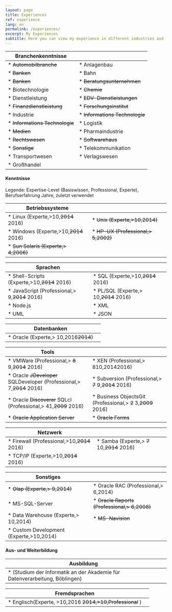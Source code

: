 ```yaml
---
layout: page
title: Experiences
ref: experience
lang: en
permalink: /experiences/
excerpt: My Experiences
subtitle: Here you can view my experience in different industries and fields of technology
---
```



| Branchenkenntnisse 				| 									|
| ---               				|     ---      						|
| * ~~Automobilbranche~~  			| * Anlagenbau     					|
| * ~~Banken~~ 						| * Bahn      						|
| * ~~Banken~~						| * ~~Beratungsunternehmen~~ 		|
| * Biotechnologie					| * ~~Chemie~~						|
| * Dienstleistung					| * ~~EDV-Dienstleistungen~~		|
| * ~~Finanzdienstleistung~~ 		| * ~~Forschungsinstitut~~			|
| * Industrie						| * ~~Informations Technologie~~	|
| * ~~Informations Technologie~~ 	| * Logistik						|
| * ~~Medien~~						| * Pharmaindustrie					|
| * ~~Rechtswesen~~					| * ~~Softwarehaus~~				|
| * ~~Sonstige~~					| * Telekommunikation				|
| * Transportwesen					| * Verlagswesen					|
| * Großhandel						|									|


#### Kenntnisse
Legende: Expertise-Level (Basiswissen, Professional, Experte), Berufserfahrung Jahre, zuletzt verwendet

| Betriebssysteme 						|										|
| ---               					|     ---      							|
| * Linux (Experte,>10,~~2014~~ 2016)	| * ~~Unix (Experte,>10,2014)~~ 		|
| * Windows (Experte,>10,~~2014~~ 2016)	| * ~~HP-UX (Professional,> 5,2002)~~	|
| * ~~Sun Solaris (Experte,> 4,2006)~~	|										|


| Sprachen 										|											|
| ---               							|     ---      								|
| * Shell-Scripts (Experte,>10,~~2014~~ 2016)	| * SQL (Experte,>10,~~2014~~ 2016) 		|
| * JavaScript (Professional,> 9,~~2014~~ 2016)	| * PL/SQL (Experte,> 10,~~2014~~ 2016) 	|
| * Node.js										| * XML										|
| * UML											| * JSON 									|


| Datenbanken |	|
| ---  | --- |
| * Oracle (Experte,> 10,2016~~2014~~) | |

| Tools 										|																			|
| ---               							|     ---      																|
| * VMWare (Professional,> ~~8~~ 9,~~2014~~ 2016)	| * XEN (Professional,> 810,20142016)									|
| * Oracle ~~JDeveloper~~ SQLDeveloper (Professional,> 7,~~2014~~ 2016)	| * Subversion (Professional,> ~~7~~ 9,~~2014~~ 2016)|
| * Oracle ~~Discoverer~~ SQLcl (Professional,> 41,~~2009~~ 2016)| * Business ObjectsGit (Professional,> ~~2~~ 3,~~2009~~ 2016)|
| * ~~Oracle Application Server~~| * ~~Oracle Forms~~ |


| Netzwerk 											|													|
| ---               								|     ---      										|
| * Firewall (Professional,>10,~~2014~~ 2016)		| * Samba (Experte,> ~~7~~ 10,~~2014~~ 2016) 		|
| * TCP/IP (Experte,>10,~~2014~~ 2016)	| |


| Sonstiges |	|
| ---  | --- |
| * ~~Olap (Experte,> 9,2014)~~ 					| * Oracle RAC (Professional,> 6,2014)				|
| * MS-SQL-Server									| * ~~Oracle Reports (Professional,> 6,2008)~~ 		|
| * Data Warehouse (Experte,> 10,2014)				| * ~~MS-Navision~~ 								|
| * Custom Development (Experte,>10,2014)			| 													|

#### Aus- und Weiterbildung

| Ausbildung 										|													|
| ---  												| --- 												|
| * (Studium der Informatik an der Akademie für Datenverarbeitung, Böblingen)|							|


| Fremdsprachen												|													|
| ---  												 		| --- 												|
| * Englisch(Experte, >10,2016 ~~2014,>10,Professional~~ ) 	|													|
